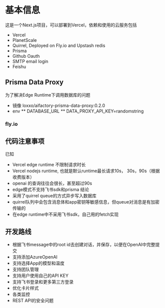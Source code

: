 # 基本信息
这是一个Next.js项目，可以部署到Vercel，依赖和使用的云服务包括
* Vercel
* PlanetScale
* Quirrel, Deployed on Fly.io and Upstash redis
* Prisma
* Github Oauth
* SMTP email login
* Feishu

## Prisma Data Proxy
为了解决Edge Runtime下调用数据库的问题
* 镜像 loxxo/aifactory-prisma-data-proxy:0.2.0
* env
** DATABASE_URL
** DATA_PROXY_API_KEY=randomstring
### fly.io


## 代码注意事项
已知
* Vercel edge runtime 不限制请求时长
* Vercel nodejs runtime, 也就是默认runtime最长请求10s， 30s，90s（根据收费版本）
* openai 的查询往往会很长，甚至超过90s
* edge模式不支持飞书sdk和prisma
结论
* 采用了quirrel queue的方式异步写入数据库
* quirrel队列中会包含消息体和app密钥等敏感信息，但queue对消息是有加密传输的
* 在edge runtime中不采用飞书sdk，自己用的fetch实现


## 开发路线
* 根据飞书message中的root id去创建对话，并保存，以便在OpenAI中完整提交
* 支持添加AzureOpenAI
* 支持选择App的模型和温度
* 支持团队管理
* 支持用户使用自己的API KEY
* 支持飞书登录和更多第三方登录
* 优化卡片样式
* 各类监控
* REST API的安全问题